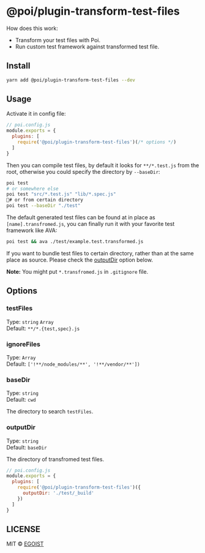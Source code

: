 # @poi/plugin-transform-test-files

How does this work:

- Transform your test files with Poi.
- Run custom test framework against transformed test file.

## Install

```bash
yarn add @poi/plugin-transform-test-files --dev
```

## Usage

Activate it in config file:

```js
// poi.config.js
module.exports = {
  plugins: [
    require('@poi/plugin-transform-test-files')(/* options */)
  ]
}
```

Then you can compile test files, by default it looks for `**/*.test.js` from the root, otherwise you could specify the directory by `--baseDir`:

```bash
poi test
# or somewhere else
poi test "src/*.test.js" "lib/*.spec.js"
# or from certain directory
poi test --baseDir "./test"
```

The default generated test files can be found at in place as `[name].transfromed.js`, you can finally run it with your favorite test framework like AVA:

```bash
poi test && ava ./test/example.test.transformed.js
```

If you want to bundle test files to certain directory, rather than at the same place as source. Please check the [outputDir](#outputdir) option below. 

**Note:** You might put `*.transfromed.js` in `.gitignore` file.

## Options

### testFiles

Type: `string` `Array`<br>
Default: `**/*.{test,spec}.js`

### ignoreFiles

Type: `Array`<br>
Default: `['!**/node_modules/**', '!**/vendor/**'])`

### baseDir

Type: `string`<br>
Default: `cwd`

The directory to search `testFiles`.

### outputDir

Type: `string`  
Default: `baseDir`

The directory of transfromed test files.
  
```js
// poi.config.js
module.exports = {
  plugins: [
    require('@poi/plugin-transform-test-files')({
      outputDir: './test/_build'
    })
  ]
}
```

## LICENSE

MIT &copy; [EGOIST](https://github.com/egoist)
